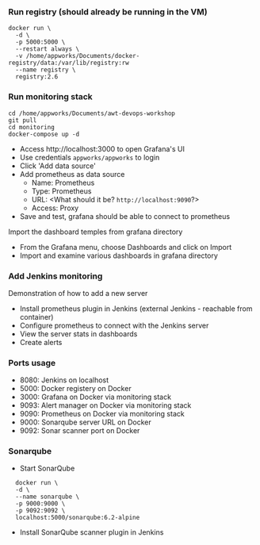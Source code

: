 ### Run registry (should already be running in the VM)

```shell
docker run \
  -d \
  -p 5000:5000 \
  --restart always \
  -v /home/appworks/Documents/docker-registry/data:/var/lib/registry:rw
  --name registry \
  registry:2.6
```

### Run monitoring stack

```shell
cd /home/appworks/Documents/awt-devops-workshop
git pull
cd monitoring
docker-compose up -d
```
- Access http://localhost:3000 to open Grafana's UI
- Use credentials `appworks/appworks` to login
- Click 'Add data source'
- Add prometheus as data source
  - Name: Prometheus
  - Type: Prometheus
  - URL: <What should it be? `http://localhost:9090`?>
  - Access: Proxy
- Save and test, grafana should be able to connect to prometheus

Import the dashboard temples from grafana directory
- From the Grafana menu, choose Dashboards and click on Import
- Import and examine various dashboards in grafana directory

### Add Jenkins monitoring

Demonstration of how to add a new server
- Install prometheus plugin in Jenkins (external Jenkins - reachable from container)
- Configure prometheus to connect with the Jenkins server
- View the server stats in dashboards
- Create alerts

### Ports usage

- 8080: Jenkins on localhost
- 5000: Docker registery on Docker
- 3000: Grafana on Docker via monitoring stack
- 9093: Alert manager on Docker via monitoring stack
- 9090: Prometheus on Docker via monitoring stack
- 9000: Sonarqube server URL on Docker
- 9092: Sonar scanner port on Docker

### Sonarqube

- Start SonarQube
```shell
  docker run \
  -d \
  --name sonarqube \
  -p 9000:9000 \
  -p 9092:9092 \
  localhost:5000/sonarqube:6.2-alpine
```
- Install SonarQube scanner plugin in Jenkins
